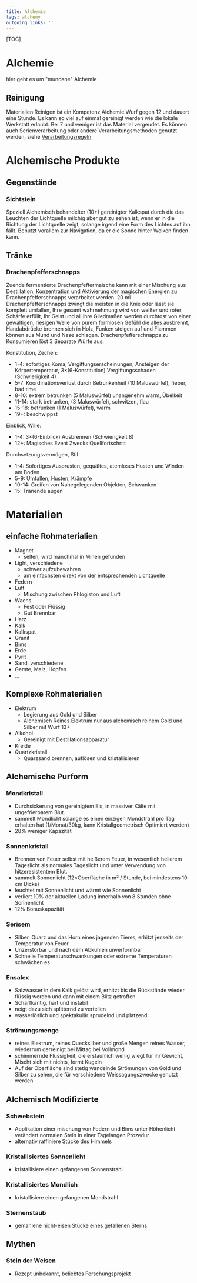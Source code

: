 ```yaml
---
title: Alchemie  
tags: alchemy  
outgoing links: ''  
---
```

[TOC]

# Alchemie
hier geht es um "mundane" Alchemie

## Reinigung
Materialien Reinigen ist ein Kompetenz,Alchemie Wurf gegen 12 und dauert eine Stunde.
Es kann so viel auf einmal gereinigt werden wie die lokale Werkstatt erlaubt. Bei 7 und weniger ist das Material vergeudet. 
Es können auch Serienverarbeitung oder andere Verarbeitungsmethoden genutzt werden, siehe [Verarbeitungsregeln](artificing#schnellverarbeitung)


# Alchemische Produkte
## Gegenstände
### Sichtstein
Speziell Alchemisch behandelter (10+) gereinigter Kalkspat durch die das Leuchten der Lichtquelle milchig aber gut zu sehen ist, wenn er in die Richtung der Lichtquelle zeigt, solange irgend eine Form des Lichtes auf ihn fällt. Benutzt vorallem zur Navigation, da er die Sonne hinter Wolken finden kann.

## Tränke 

### Drachenpfefferschnapps
Zuende fermentierte Drachenpfeffermaische kann mit einer Mischung aus Destillation, Konzentration und Aktivierung der magischen Energien zu Drachenpfefferschnapps verarbeitet werden. 
20 ml Drachenpfefferschnapps zwingt die meisten in die Knie oder lässt sie komplett umfallen, Ihre gesamt wahrnehmung wird von weißer und roter Schärfe erfüllt, Ihr Geist und all ihre Gliedmaßen werden durchtost von einer gewaltigen, riesigen Welle von purem formlosen Gefühl die alles ausbrennt, Handabdrücke brennen sich in Holz, Funken steigen auf und Flammen können aus Mund und Nase schlagen.
Drachenpfefferschnapps zu Konsumieren löst 3 Separate Würfe aus: 

Konstitution, Zechen: 
 * 1-4: sofortiges Koma, Vergiftungserscheinungen, Ansteigen der Körpertemperatur, 3&times;(6-Konstitution) Vergiftungsschaden (Schwierigkeit 4)
 * 5-7: Koordinationsverlust durch Betrunkenheit (10 Maluswürfel), fieber, bad time
 * 8-10: extrem betrunken (5 Maluswürfel) unangenehm warm, Übelkeit
 * 11-14: stark betrunken, (3 Maluswürfel), schwitzen, flau
 * 15-18: betrunken (1 Maluswürfel), warm
 * 19+: beschwippst 

Einblick, Wille:
 * 1-4: 3&times;(6-Einblick) Ausbrennen (Schwierigkeit 8)
 * 12+: Magisches Event Zwecks Quellfortschritt

Durchsetzungsvermögen, Stil
 * 1-4: Sofortiges Ausprusten, gequältes, atemloses Husten und Winden am Boden
 * 5-9: Umfallen, Husten, Krämpfe
 * 10-14: Greifen von Nahegelegenden Objekten, Schwanken
 * 15: Tränende augen


# Materialien
## einfache Rohmaterialien

* Magnet
  * selten, wird manchmal in Minen gefunden
* Light, verschiedene
  * schwer aufzubewahren
  * am einfachsten direkt von der entsprechenden Lichtquelle
* Federn
* Luft
  * Mischung zwischen Phlogiston und Luft
* Wachs
  * Fest oder Flüssig
  * Gut Brennbar
* Harz
* Kalk
* Kalkspat
* Granit
* Bims
* Erde
* Pyrit
* Sand, verschiedene
* Gerste, Malz, Hopfen
* ...


## Komplexe Rohmaterialien

* Elektrum
  * Legierung aus Gold und Silber
  * Alchemisch Reines Elektrum nur aus alchemisch reinem Gold und Silber mit Wurf 13+
* Alkohol
  * Gereinigt mit Destillationsapparatur
* Kreide
* Quartzkristall
  * Quarzsand brennen, auflösen und kristallisieren


## Alchemische Purform

### Mondkristall
* Durchsickerung von gereinigtem Eis, in massiver Kälte mit ungefrierbarem Blut.
* sammelt Mondlicht solange es einen einzigen Mondstrahl pro Tag erhalten hat (1/Monat/30kg, kann Kristallgeometrisch Optimiert werden)
* 28% weniger Kapazität

### Sonnenkristall
* Brennen von Feuer selbst mit heißerem Feuer, in wesentlich hellerem Tageslicht als normales Tageslicht und unter Verwendung von hitzeresistentem Blut.
* sammelt Sonnenlicht (12&times;Oberfläche in m² / Stunde, bei mindestens 10 cm Dicke)
* leuchtet mit Sonnenlicht und wärmt wie Sonnenlicht 
* verliert 10% der aktuellen Ladung innerhalb von 8 Stunden ohne Sonnenlicht
* 12% Bonuskapazität

### Serisem
  * Silber, Quarz und das Horn eines jagenden Tieres, erhitzt jenseits der Temperatur von Feuer
  * Unzerstörbar und nach dem Abkühlen unverformbar
  * Schnelle Temperaturschwankungen oder extreme Temperaturen schwächen es

### Ensalex 
* Salzwasser in dem Kalk gelöst wird, erhitzt bis die Rückstände wieder flüssig werden und dann mit einem Blitz getroffen
* Scharfkantig, hart und instabil
* neigt dazu sich splitternd zu verteilen 
* wasserlöslich und spektakulär sprudelnd und platzend

### Strömungsmenge
* reines Elektrum, reines Quecksilber und große Mengen reines Wasser, wiederrum gerreinigt bei Mittag bei Vollmond
* schimmernde Flüssigkeit, die erstaunlich wenig wiegt für ihr Gewicht, Mischt sich mit nichts, formt Kugeln
* Auf der Oberfläche sind stetig wandelnde Strömungen von Gold und Silber zu sehen, die für verschiedene Weissagungszwecke genutzt werden

## Alchemisch Modifizierte
### Schwebstein
* Applikation einer mischung von Federn und Bims unter Höhenlicht verändert normalen Stein in einer Tagelangen Prozedur
* alternativ raffiniere Stücke des Himmels

### Kristallisiertes Sonnenlicht
* kristallisiere einen gefangenen Sonnenstrahl

### Kristallisiertes Mondlich

* kristallisiere einen gefangenen Mondstrahl

### Sternenstaub

* gemahlene nicht-eisen Stücke eines gefallenen Sterns

## Mythen
### Stein der Weisen

* Rezept unbekannt, beliebtes Forschungsprojekt


